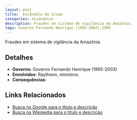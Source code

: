 ```yaml
---
layout: post
title:  Escândalo do Sivam
categories: escandalos
description: Fraudes em sistema de vigilância da Amazônia.
tags: Governo Fernando Henrique (1995-2003),1995
---
```


Fraudes em sistema de vigilância da Amazônia.

## Detalhes
- **Governo**: Governo Fernando Henrique (1995-2003)
- **Envolvidos**: Raytheon, ministros.
- **Consequências**: 

## Links Relacionados
- [Busca no Google para o título e descrição](https://www.google.com/search?q=Esc%C3%A2ndalo%20do%20Sivam%20Fraudes%20em%20sistema%20de%20vigil%C3%A2ncia%20da%20Amaz%C3%B4nia.%20Governo%20Fernando%20Henrique%20%281995-2003%29)
- [Busca na Wikipedia para o título e descrição](https://en.wikipedia.org/w/index.php?search=Esc%C3%A2ndalo%20do%20Sivam%20Fraudes%20em%20sistema%20de%20vigil%C3%A2ncia%20da%20Amaz%C3%B4nia.%20Governo%20Fernando%20Henrique%20%281995-2003%29)
